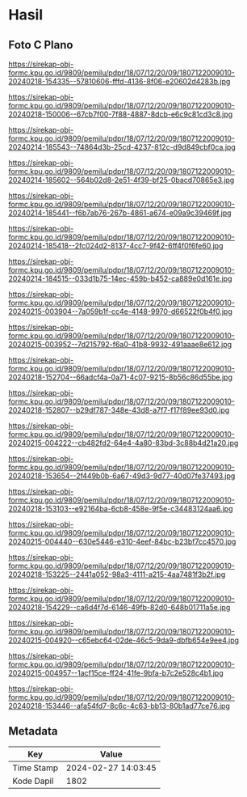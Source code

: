 # Hasil

## Foto C Plano

https://sirekap-obj-formc.kpu.go.id/9809/pemilu/pdpr/18/07/12/20/09/1807122009010-20240218-154335--57810606-fffd-4136-8f06-e20602d4283b.jpg

https://sirekap-obj-formc.kpu.go.id/9809/pemilu/pdpr/18/07/12/20/09/1807122009010-20240218-150006--67cb7f00-7f88-4887-8dcb-e6c9c81cd3c8.jpg

https://sirekap-obj-formc.kpu.go.id/9809/pemilu/pdpr/18/07/12/20/09/1807122009010-20240214-185543--74864d3b-25cd-4237-812c-d9d849cbf0ca.jpg

https://sirekap-obj-formc.kpu.go.id/9809/pemilu/pdpr/18/07/12/20/09/1807122009010-20240214-185602--564b02d8-2e51-4f39-bf25-0bacd70865e3.jpg

https://sirekap-obj-formc.kpu.go.id/9809/pemilu/pdpr/18/07/12/20/09/1807122009010-20240214-185441--f6b7ab76-267b-4861-a674-e09a9c39469f.jpg

https://sirekap-obj-formc.kpu.go.id/9809/pemilu/pdpr/18/07/12/20/09/1807122009010-20240214-185418--2fc024d2-8137-4cc7-9f42-6ff4f0f6fe60.jpg

https://sirekap-obj-formc.kpu.go.id/9809/pemilu/pdpr/18/07/12/20/09/1807122009010-20240214-184515--033d1b75-14ec-459b-b452-ca889e0d161e.jpg

https://sirekap-obj-formc.kpu.go.id/9809/pemilu/pdpr/18/07/12/20/09/1807122009010-20240215-003904--7a059b1f-cc4e-4148-9970-d66522f0b4f0.jpg

https://sirekap-obj-formc.kpu.go.id/9809/pemilu/pdpr/18/07/12/20/09/1807122009010-20240215-003952--7d215792-f6a0-41b8-9932-491aaae8e612.jpg

https://sirekap-obj-formc.kpu.go.id/9809/pemilu/pdpr/18/07/12/20/09/1807122009010-20240218-152704--66adcf4a-0a71-4c07-9215-8b56c86d55be.jpg

https://sirekap-obj-formc.kpu.go.id/9809/pemilu/pdpr/18/07/12/20/09/1807122009010-20240218-152807--b29df787-348e-43d8-a7f7-f17f89ee93d0.jpg

https://sirekap-obj-formc.kpu.go.id/9809/pemilu/pdpr/18/07/12/20/09/1807122009010-20240215-004222--cb482fd2-64e4-4a80-83bd-3c88b4d21a20.jpg

https://sirekap-obj-formc.kpu.go.id/9809/pemilu/pdpr/18/07/12/20/09/1807122009010-20240218-153654--2f449b0b-6a67-49d3-9d77-40d07fe37493.jpg

https://sirekap-obj-formc.kpu.go.id/9809/pemilu/pdpr/18/07/12/20/09/1807122009010-20240218-153103--e92164ba-6cb8-458e-9f5e-c34483124aa6.jpg

https://sirekap-obj-formc.kpu.go.id/9809/pemilu/pdpr/18/07/12/20/09/1807122009010-20240215-004440--630e5446-e310-4eef-84bc-b23bf7cc4570.jpg

https://sirekap-obj-formc.kpu.go.id/9809/pemilu/pdpr/18/07/12/20/09/1807122009010-20240218-153225--2441a052-98a3-4111-a215-4aa7481f3b2f.jpg

https://sirekap-obj-formc.kpu.go.id/9809/pemilu/pdpr/18/07/12/20/09/1807122009010-20240218-154229--ca6d4f7d-6146-49fb-82d0-648b01711a5e.jpg

https://sirekap-obj-formc.kpu.go.id/9809/pemilu/pdpr/18/07/12/20/09/1807122009010-20240215-004920--c65ebc64-02de-46c5-9da9-dbfb654e9ee4.jpg

https://sirekap-obj-formc.kpu.go.id/9809/pemilu/pdpr/18/07/12/20/09/1807122009010-20240215-004957--1acf15ce-ff24-41fe-9bfa-b7c2e528c4b1.jpg

https://sirekap-obj-formc.kpu.go.id/9809/pemilu/pdpr/18/07/12/20/09/1807122009010-20240218-153446--afa54fd7-8c6c-4c63-bb13-80b1ad77ce76.jpg


## Metadata

| Key        | Value               |
| ---------- | ------------------- |
| Time Stamp | 2024-02-27 14:03:45 |
| Kode Dapil | 1802                |



